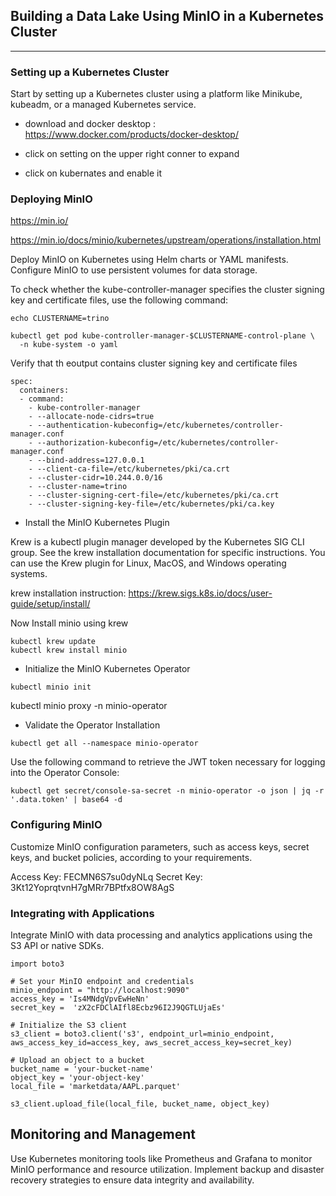 ## Building a Data Lake Using MinIO in a Kubernetes Cluster

---

### Setting up a Kubernetes Cluster

Start by setting up a Kubernetes cluster using a platform like Minikube, kubeadm, or a managed Kubernetes service.

- download and docker desktop : https://www.docker.com/products/docker-desktop/

- click on setting on the upper right conner to expand

- click on kubernates and enable it

### Deploying MinIO

https://min.io/

https://min.io/docs/minio/kubernetes/upstream/operations/installation.html


Deploy MinIO on Kubernetes using Helm charts or YAML manifests. Configure MinIO to use persistent volumes for data storage.

To check whether the kube-controller-manager specifies the cluster signing key and certificate files, use the following command:

```
echo CLUSTERNAME=trino

kubectl get pod kube-controller-manager-$CLUSTERNAME-control-plane \
  -n kube-system -o yaml

```

Verify that th eoutput contains cluster signing key and certificate files

```
spec:
  containers:
  - command:
    - kube-controller-manager
    - --allocate-node-cidrs=true
    - --authentication-kubeconfig=/etc/kubernetes/controller-manager.conf
    - --authorization-kubeconfig=/etc/kubernetes/controller-manager.conf
    - --bind-address=127.0.0.1
    - --client-ca-file=/etc/kubernetes/pki/ca.crt
    - --cluster-cidr=10.244.0.0/16
    - --cluster-name=trino
    - --cluster-signing-cert-file=/etc/kubernetes/pki/ca.crt
    - --cluster-signing-key-file=/etc/kubernetes/pki/ca.key
```


- Install the MinIO Kubernetes Plugin

Krew is a kubectl plugin manager developed by the Kubernetes SIG CLI group. See the krew installation documentation for specific instructions. You can use the Krew plugin for Linux, MacOS, and Windows operating systems.

krew installation instruction: https://krew.sigs.k8s.io/docs/user-guide/setup/install/


Now Install minio using krew 

```
kubectl krew update
kubectl krew install minio

```


- Initialize the MinIO Kubernetes Operator 

```
kubectl minio init
```


kubectl minio proxy -n minio-operator 

- Validate the Operator Installation

```
kubectl get all --namespace minio-operator
```


Use the following command to retrieve the JWT token necessary for logging into the Operator Console:

```
kubectl get secret/console-sa-secret -n minio-operator -o json | jq -r '.data.token' | base64 -d

```




### Configuring MinIO

Customize MinIO configuration parameters, such as access keys, secret keys, and bucket policies, according to your requirements.

Access Key:  FECMN6S7su0dyNLq
Secret Key:  3Kt12YoprqtvnH7gMRr7BPtfx8OW8AgS


### Integrating with Applications

Integrate MinIO with data processing and analytics applications using the S3 API or native SDKs.

```
import boto3

# Set your MinIO endpoint and credentials
minio_endpoint = "http://localhost:9090"
access_key = 'Is4MNdgVpvEwHeNn'
secret_key =  'zX2cFDClAIfl8Ecbz96I2J9QGTLUjaEs'

# Initialize the S3 client
s3_client = boto3.client('s3', endpoint_url=minio_endpoint, aws_access_key_id=access_key, aws_secret_access_key=secret_key)

# Upload an object to a bucket
bucket_name = 'your-bucket-name'
object_key = 'your-object-key'
local_file = 'marketdata/AAPL.parquet'

s3_client.upload_file(local_file, bucket_name, object_key)

```



## Monitoring and Management

Use Kubernetes monitoring tools like Prometheus and Grafana to monitor MinIO performance and resource utilization. Implement backup and disaster recovery strategies to ensure data integrity and availability.
